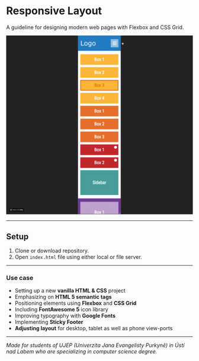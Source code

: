 # Responsive Layout

A guideline for designing modern web pages with Flexbox and CSS Grid.

![Responsive Layout](./public/assets/gifs/responsive-layout.gif)

---

## Setup

1. Clone or download repository.
2. Open `index.html` file using either local or file server.

---

### Use case

- Setting up a new **vanilla HTML & CSS** project
- Emphasizing on **HTML 5 semantic tags**
- Positioning elements using **Flexbox** and **CSS Grid**
- Including **FontAwesome 5** icon library
- Improving typography with **Google Fonts** 
- Implementing **Sticky Footer**
- **Adjusting layout** for desktop, tablet as well as phone view-ports

---

*Made for students of UJEP (Univerzita Jana Evangelisty Purkyně) in Ústí nad Labem who are specializing in computer science degree.*
